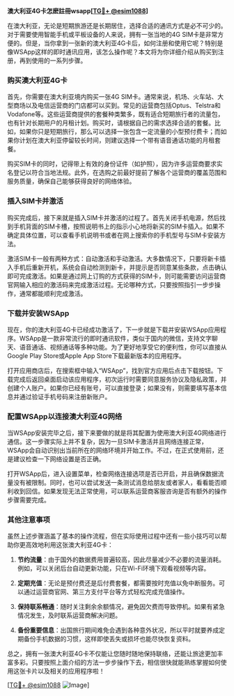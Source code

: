 **澳大利亚4G卡怎麽註冊wsapp[[TG💪+ @esim1088](https://t.me/s/esim1088)]**

在澳大利亚，无论是短期旅游还是长期居住，选择合适的通讯方式是必不可少的。对于需要使用智能手机或平板设备的人来说，拥有一张当地的4G SIM卡是非常方便的。但是，当你拿到一张新的澳大利亚4G卡后，如何注册和使用它呢？特别是像WSApp这样的即时通讯应用，该怎么操作呢？本文将为你详细介绍从购买到注册，再到使用的一系列步骤。

### 购买澳大利亚4G卡

首先，你需要在澳大利亚境内购买一张4G SIM卡。通常来说，机场、火车站、大型商场以及电信运营商的门店都可以买到。常见的运营商包括Optus、Telstra和Vodafone等。这些运营商提供的套餐种类繁多，既有适合短期旅行者的流量包，也有针对长期用户的月租计划。购买时，请根据自己的需求选择合适的套餐。比如，如果你只是短期旅行，那么可以选择一张包含一定流量的小型预付费卡；而如果你计划在澳大利亚停留较长时间，则建议选择一个带有语音通话功能的月租套餐。

购买SIM卡的同时，记得带上有效的身份证件（如护照），因为许多运营商要求实名登记以符合当地法规。此外，在选购之前最好提前了解各个运营商的覆盖范围和服务质量，确保自己能够获得良好的网络体验。

### 插入SIM卡并激活

购买完成后，接下来就是插入SIM卡并激活的过程了。首先关闭手机电源，然后找到手机背面的SIM卡槽，按照说明书上的指示小心地将新买的SIM卡插入。如果不确定具体位置，可以查看手机说明书或者在网上搜索你的手机型号与SIM卡安装方法。

激活SIM卡一般有两种方式：自动激活和手动激活。大多数情况下，只要将新卡插入手机后重新开机，系统会自动检测到新卡，并提示是否同意某些条款，点击确认即可完成激活。如果是通过网上订购的方式获得的SIM卡，则可能需要访问运营商官网输入相应的激活码来完成激活过程。无论哪种方式，只要按照指引一步步操作，通常都能顺利完成激活。

### 下载并安装WSApp

现在，你的澳大利亚4G卡已经成功激活了，下一步就是下载并安装WSApp应用程序。WSApp是一款非常流行的即时通讯软件，类似于国内的微信，支持文字聊天、语音通话、视频通话等多种功能。为了更好地享受它的便利性，你可以直接从Google Play Store或Apple App Store下载最新版本的应用程序。

打开应用商店后，在搜索框中输入“WSApp”，找到官方应用后点击下载按钮。下载完成后返回桌面启动该应用程序，初次运行时需要同意服务协议及隐私政策，并创建个人账户。如果你已经有账号，可以直接登录；如果没有，则需要填写基本信息并通过验证手机号码来注册新账户。

### 配置WSApp以连接澳大利亚4G网络

当WSApp安装完毕之后，接下来要做的就是将其配置为使用澳大利亚4G网络进行通信。这一步骤实际上并不复杂，因为一旦SIM卡激活并且网络连接正常，WSApp会自动识别出当前所在的网络环境并开始工作。不过，在正式使用前，还是建议检查一下网络设置是否正确。

打开WSApp后，进入设置菜单，检查网络连接选项是否已开启，并且确保数据流量没有被限制。同时，也可以尝试发送一条测试消息给朋友或者家人，看看能否顺利收到回信。如果发现无法正常使用，可以联系运营商客服咨询是否有额外的操作步骤需要完成。

### 其他注意事项

虽然上述步骤涵盖了基本的操作流程，但在实际使用过程中还有一些小技巧可以帮助你更高效地利用这张澳大利亚4G卡：

1. **节约流量**：由于国外的数据费用普遍较高，因此尽量减少不必要的流量消耗。例如，可以关闭后台自动更新功能，只在Wi-Fi环境下观看视频等内容。
   
2. **定期充值**：无论是预付费还是后付费套餐，都需要按时充值以免中断服务。可以通过运营商官网、第三方支付平台等方式轻松完成充值操作。

3. **保持联系畅通**：随时关注剩余余额情况，避免因欠费而导致停机。如果有紧急情况发生，及时联系运营商解决问题。

4. **备份重要信息**：出国旅行期间难免会遇到各种意外状况，所以平时就要养成定期备份手机数据的习惯，这样即使丢失或损坏也能尽快恢复资料。

总之，拥有一张澳大利亚4G卡不仅能让您随时随地保持联络，还能让旅途更加丰富多彩。只要按照上面介绍的方法一步步操作下去，相信很快就能熟练掌握如何使用这张卡片以及相关的应用程序啦！

[[TG💪+ @esim1088](https://t.me/s/esim1088) ![Image](https://i.postimg.cc/4NQfJmqS/Snipaste-2025-05-13-00-14-12.png)]